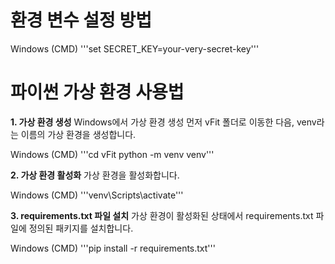 # 환경 변수 설정 방법

Windows (CMD)
'''set SECRET_KEY=your-very-secret-key'''

# 파이썬 가상 환경 사용법

**1. 가상 환경 생성**
Windows에서 가상 환경 생성
먼저 vFit 폴더로 이동한 다음, venv라는 이름의 가상 환경을 생성합니다. 

Windows (CMD)
'''cd vFit
python -m venv venv'''

**2. 가상 환경 활성화**
가상 환경을 활성화합니다.

Windows (CMD)
'''venv\Scripts\activate'''

**3. requirements.txt 파일 설치**
가상 환경이 활성화된 상태에서 requirements.txt 파일에 정의된 패키지를 설치합니다.

Windows (CMD)
'''pip install -r requirements.txt'''